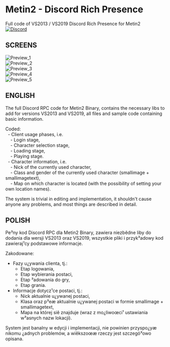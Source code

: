 # Metin2 - Discord Rich Presence  
Full code of VS2013 / VS2019 Discord Rich Presence for Metin2  
[![Discord](https://discordapp.com/api/guilds/370909694056726528/widget.png?style=shield)](https://discord.gg/jqbq85J)  
  
## SCREENS
![Preview_1](https://i.imgur.com/sKSpzg4.png)  
![Preview_2](https://i.imgur.com/zO3ul2z.png)  
![Preview_3](https://i.imgur.com/2rgGCx9.png)  
![Preview_4](https://i.imgur.com/Rb55nz9.png)  
![Preview_5](https://i.imgur.com/m9vtd1l.png)  
  
## ENGLISH
The full Discord RPC code for Metin2 Binary, contains the necessary libs to add for versions VS2013 and VS2019, all files and sample code containing basic information.  
  
Coded:  
  - Client usage phases, i.e.  
    - Login stage,  
    - Character selection stage,  
    - Loading stage,  
    - Playing stage.  
  - Character information, i.e.  
    - Nick of the currently used character,  
    - Class and gender of the currently used character (smallimage + smallimagetext),  
    - Map on which character is located (with the possibility of setting your own location names).  
  
The system is trivial in editing and implementation, it shouldn't cause anyone any problems, and most things are described in detail.  
  
  
## POLISH
Pe³ny kod Discord RPC dla Metin2 Binary, zawiera niezbêdne liby do dodania dla wersji VS2013 oraz VS2019, wszystkie pliki i przyk³adowy kod zawieraj¹cy podstawowe informacje.  
  
Zakodowane:  
 - Fazy u¿ywania clienta, tj.:  
   - Etap logowania,  
   - Etap wybierania postaci,  
   - Etap ³adowania do gry,  
   - Etap grania.  
 - Informacje dotycz¹ce postaci, tj.:  
   - Nick aktualnie u¿ywanej postaci,  
   - Klasa oraz p³eæ aktualnie u¿ywanej postaci w formie smallimage + smallimagetext,  
   - Mapa na której siê znajduje (wraz z mo¿liwoœci¹ ustawiania w³asnych nazw lokacji).  
  
System jest banalny w edycji i implementacji, nie powinien przyspo¿yæ nikomu ¿adnych problemów, a wiêkszoœæ rzeczy jest szczegó³owo opisana.  
